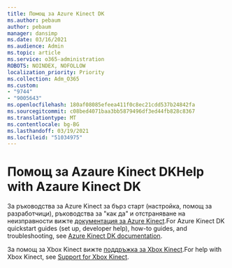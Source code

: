 ```yaml
---
title: Помощ за Azure Kinect DK
ms.author: pebaum
author: pebaum
manager: dansimp
ms.date: 03/16/2021
ms.audience: Admin
ms.topic: article
ms.service: o365-administration
ROBOTS: NOINDEX, NOFOLLOW
localization_priority: Priority
ms.collection: Adm_O365
ms.custom:
- "9744"
- "9005643"
ms.openlocfilehash: 180af08085efeea411f0c8ec21cdd537b24842fa
ms.sourcegitcommit: c08bed4071baa3bb5879496df3ed44fb828c8367
ms.translationtype: MT
ms.contentlocale: bg-BG
ms.lasthandoff: 03/19/2021
ms.locfileid: "51034975"
---
```

# <a name="help-with-azaure-kinect-dk"></a><span data-ttu-id="cee6d-102">Помощ за Azaure Kinect DK</span><span class="sxs-lookup"><span data-stu-id="cee6d-102">Help with Azaure Kinect DK</span></span>

<span data-ttu-id="cee6d-103">За ръководства за Azure Kinect за бърз старт (настройка, помощ за разработчици), ръководства за "как да" и отстраняване на неизправности вижте [документация за Azure Kinect](https://docs.microsoft.com/azure/kinect-dk/).</span><span class="sxs-lookup"><span data-stu-id="cee6d-103">For Azure Kinect DK quickstart guides (set up, developer help), how-to guides, and troubleshooting, see [Azure Kinect DK documentation](https://docs.microsoft.com/azure/kinect-dk/).</span></span>


<span data-ttu-id="cee6d-104">За помощ за Xbox Kinect вижте [поддръжка за Xbox Kinect](https://www.xbox.com/Search?q=kinect&rtc=1#nav-support).</span><span class="sxs-lookup"><span data-stu-id="cee6d-104">For help with Xbox Kinect, see [Support for Xbox Kinect](https://www.xbox.com/Search?q=kinect&rtc=1#nav-support).</span></span>